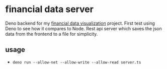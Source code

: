 # financial data server
Deno backend for my [financial data visualization](https://github.com/superFelix5000/visualizeData) project. First test using Deno to see how it compares to Node. Rest api server which saves the json data from the frontend to a file for simplicity.

## usage
- `deno run --allow-net --allow-write --allow-read server.ts`
